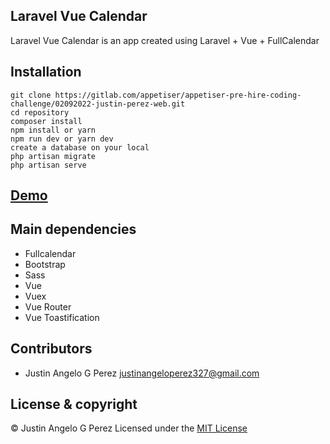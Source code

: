 ## Laravel Vue Calendar

Laravel Vue Calendar is an app created using Laravel + Vue + FullCalendar
## Installation

```
git clone https://gitlab.com/appetiser/appetiser-pre-hire-coding-challenge/02092022-justin-perez-web.git
cd repository
composer install
npm install or yarn
npm run dev or yarn dev
create a database on your local
php artisan migrate
php artisan serve
```

## <a href="https://laravel-vue-calendar.herokuapp.com/">Demo</a>

## Main dependencies

<ul> 
  <li>Fullcalendar</li>
  <li>Bootstrap</li>
  <li>Sass</li>
  <li>Vue</li>
  <li>Vuex</li>
  <li>Vue Router</li>
  <li>Vue Toastification</li>
</ul>

## Contributors
- Justin Angelo G Perez <justinangeloperez327@gmail.com>
## License & copyright
© Justin Angelo G Perez
Licensed under the [MIT License](LICENSE)